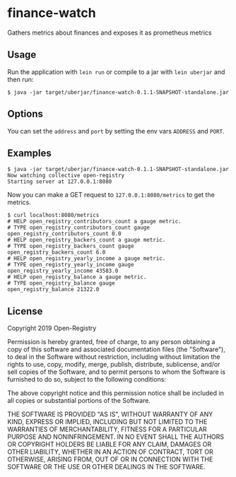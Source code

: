 # finance-watch

Gathers metrics about finances and exposes it as prometheus metrics


## Usage

Run the application with `lein run` or compile to a jar with `lein uberjar` and then run:

```
$ java -jar target/uberjar/finance-watch-0.1.1-SNAPSHOT-standalone.jar
```

## Options

You can set the `address` and `port` by setting the env vars `ADDRESS` and `PORT`.

## Examples


```
$ java -jar target/uberjar/finance-watch-0.1.1-SNAPSHOT-standalone.jar
Now watching collective open-registry
Starting server at 127.0.0.1:8080
```

Now you can make a GET request to `127.0.0.1:8080/metrics` to get the metrics.

```
$ curl localhost:8080/metrics
# HELP open_registry_contributors_count a gauge metric.
# TYPE open_registry_contributors_count gauge
open_registry_contributors_count 0.0
# HELP open_registry_backers_count a gauge metric.
# TYPE open_registry_backers_count gauge
open_registry_backers_count 6.0
# HELP open_registry_yearly_income a gauge metric.
# TYPE open_registry_yearly_income gauge
open_registry_yearly_income 43583.0
# HELP open_registry_balance a gauge metric.
# TYPE open_registry_balance gauge
open_registry_balance 21322.0
```

## License

Copyright 2019 Open-Registry

Permission is hereby granted, free of charge, to any person obtaining a copy of this software and associated documentation files (the "Software"), to deal in the Software without restriction, including without limitation the rights to use, copy, modify, merge, publish, distribute, sublicense, and/or sell copies of the Software, and to permit persons to whom the Software is furnished to do so, subject to the following conditions:

The above copyright notice and this permission notice shall be included in all copies or substantial portions of the Software.

THE SOFTWARE IS PROVIDED "AS IS", WITHOUT WARRANTY OF ANY KIND, EXPRESS OR IMPLIED, INCLUDING BUT NOT LIMITED TO THE WARRANTIES OF MERCHANTABILITY, FITNESS FOR A PARTICULAR PURPOSE AND NONINFRINGEMENT. IN NO EVENT SHALL THE AUTHORS OR COPYRIGHT HOLDERS BE LIABLE FOR ANY CLAIM, DAMAGES OR OTHER LIABILITY, WHETHER IN AN ACTION OF CONTRACT, TORT OR OTHERWISE, ARISING FROM, OUT OF OR IN CONNECTION WITH THE SOFTWARE OR THE USE OR OTHER DEALINGS IN THE SOFTWARE.
